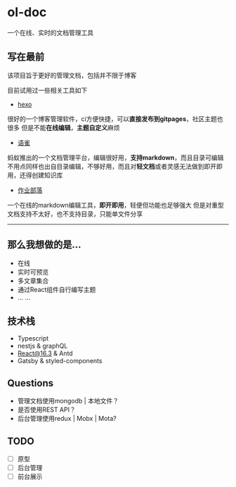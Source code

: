 # ol-doc
一个在线、实时的文档管理工具

## 写在最前

该项目旨于更好的管理文档，包括并不限于博客

目前试用过一些相关工具如下
+ [hexo](https://hexo.io/zh-cn/)

很好的一个博客管理软件，ci方便快捷，可以**直接发布到gitpages**，社区主题也很多
但是不能**在线编辑**，**主题自定义**麻烦

+ [语雀](https://yuque.com/)

蚂蚁推出的一个文档管理平台，编辑很好用，**支持markdown**，而且目录可编辑
不用点同样也出自目录编辑，不够好用，而且对**轻文档**或者灵感无法做到即开即用，还得创建知识库

+ [作业部落](https://www.zybuluo.com)

一个在线的markdown编辑工具，**即开即用**，轻便但功能也足够强大
但是对重型文档支持不太好，也不支持目录，只能单文件分享

------

## 那么我想做的是...

+ 在线
+ 实时可预览
+ 多文章集合
+ 通过React组件自行编写主题
+ ... ...

## 技术栈

- Typescript
- nestjs & graphQL
- React@16.3 & Antd
- Gatsby & styled-components

## Questions

- 管理文档使用mongodb | 本地文件？
- 是否使用REST API？
- 后台管理使用redux | Mobx | Mota?

## TODO

- [ ] 原型
- [ ] 后台管理
- [ ] 前台展示
